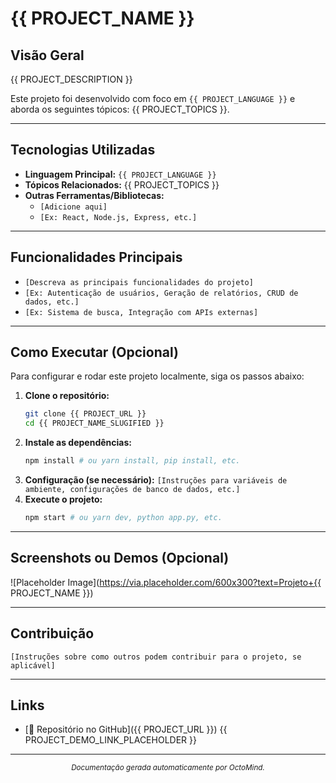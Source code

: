 # {{ PROJECT_NAME }}

## Visão Geral

{{ PROJECT_DESCRIPTION }}

Este projeto foi desenvolvido com foco em `{{ PROJECT_LANGUAGE }}` e aborda os seguintes tópicos: {{ PROJECT_TOPICS }}.

---

## Tecnologias Utilizadas

* **Linguagem Principal:** `{{ PROJECT_LANGUAGE }}`
* **Tópicos Relacionados:** {{ PROJECT_TOPICS }}
* **Outras Ferramentas/Bibliotecas:**
    * `[Adicione aqui]`
    * `[Ex: React, Node.js, Express, etc.]`

---

## Funcionalidades Principais

* `[Descreva as principais funcionalidades do projeto]`
* `[Ex: Autenticação de usuários, Geração de relatórios, CRUD de dados, etc.]`
* `[Ex: Sistema de busca, Integração com APIs externas]`

---

## Como Executar (Opcional)

Para configurar e rodar este projeto localmente, siga os passos abaixo:

1.  **Clone o repositório:**
    ```bash
    git clone {{ PROJECT_URL }}
    cd {{ PROJECT_NAME_SLUGIFIED }}
    ```
2.  **Instale as dependências:**
    ```bash
    npm install # ou yarn install, pip install, etc.
    ```
3.  **Configuração (se necessário):**
    `[Instruções para variáveis de ambiente, configurações de banco de dados, etc.]`
4.  **Execute o projeto:**
    ```bash
    npm start # ou yarn dev, python app.py, etc.
    ```

---

## Screenshots ou Demos (Opcional)

![Placeholder Image](https://via.placeholder.com/600x300?text=Projeto+{{ PROJECT_NAME }})

---

## Contribuição

`[Instruções sobre como outros podem contribuir para o projeto, se aplicável]`

---

## Links

* [🔗 Repositório no GitHub]({{ PROJECT_URL }})
{{ PROJECT_DEMO_LINK_PLACEHOLDER }}

---

<div align="center">
  <small><em>Documentação gerada automaticamente por OctoMind.</em></small>
</div>